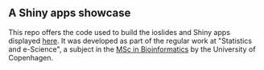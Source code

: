 ## A Shiny apps showcase

This repo offers the code used to build the ioslides and Shiny apps displayed [here](https://antortjim.github.io/posts/2016/12/21/ioslides-and-Shiny-apps-showcase.html). It was developed as part of the regular work at "Statistics and e-Science", a subject in the [MSc in Bioinformatics](http://studies.ku.dk/masters/bioinformatics/) by the University of Copenhagen.